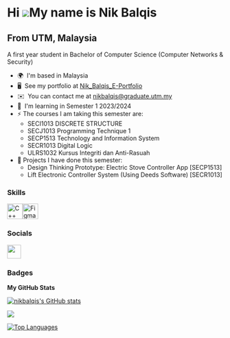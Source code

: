 Hi ![](https://user-images.githubusercontent.com/18350557/176309783-0785949b-9127-417c-8b55-ab5a4333674e.gif)My name is Nik Balqis
==================================================================================================================================

From UTM, Malaysia
------------------

A first year student in Bachelor of Computer Science (Computer Networks & Security)

* 🌍  I'm based in Malaysia
* 🖥️  See my portfolio at [Nik\_Balqis\_E-Portfolio](http://nikbalqis.github.io/)
* ✉️  You can contact me at [nikbalqis@graduate.utm.my](mailto:nikbalqis@graduate.utm.my)
* 🧠  I'm learning in Semester 1 2023/2024
* ⚡  The courses I am taking this semester are:
  - SECI1013 DISCRETE STRUCTURE
  - SECJ1013 Programming Technique 1
  - SECP1513 Technology and Information System
  - SECR1013 Digital Logic
  - ULRS1032 Kursus Integriti dan Anti-Rasuah
* 🤝  Projects I have done this semester:
  - Design Thinking Prototype: Electric Stove Controller App [SECP1513]
  - Lift Electronic Controller System (Using Deeds Software) [SECR1013]

### Skills


<p align="left">
<a href="https://docs.microsoft.com/en-us/cpp/?view=msvc-170" target="_blank" rel="noreferrer"><img src="https://raw.githubusercontent.com/danielcranney/readme-generator/main/public/icons/skills/cplusplus-colored.svg" width="36" height="36" alt="C++" /></a><a href="https://www.figma.com/" target="_blank" rel="noreferrer"><img src="https://raw.githubusercontent.com/danielcranney/readme-generator/main/public/icons/skills/figma-colored.svg" width="36" height="36" alt="Figma" /></a>
</p>


### Socials

<p align="left"> <a href="https://www.github.com/nikbalqis" target="_blank" rel="noreferrer"> <picture> <source media="(prefers-color-scheme: dark)" srcset="https://raw.githubusercontent.com/danielcranney/readme-generator/main/public/icons/socials/github-dark.svg" /> <source media="(prefers-color-scheme: light)" srcset="https://raw.githubusercontent.com/danielcranney/readme-generator/main/public/icons/socials/github.svg" /> <img src="https://raw.githubusercontent.com/danielcranney/readme-generator/main/public/icons/socials/github.svg" width="32" height="32" /> </picture> </a></p>

### Badges

<b>My GitHub Stats</b>

<a href="http://www.github.com/nikbalqis"><img src="https://github-readme-stats.vercel.app/api?username=nikbalqis&show_icons=true&hide=&count_private=true&title_color=0891b2&text_color=ffffff&icon_color=0891b2&bg_color=1c1917&hide_border=true&show_icons=true" alt="nikbalqis's GitHub stats" /></a>

<a href="http://www.github.com/nikbalqis"><img src="https://github-readme-streak-stats.herokuapp.com/?user=nikbalqis&stroke=ffffff&background=1c1917&ring=0891b2&fire=0891b2&currStreakNum=ffffff&currStreakLabel=0891b2&sideNums=ffffff&sideLabels=ffffff&dates=ffffff&hide_border=true" /></a>

<!--<a href="http://www.github.com/nikbalqis"><img src="https://github-readme-activity-graph.cyclic.app/graph?username=nikbalqis&bg_color=1c1917&color=ffffff&line=0891b2&point=ffffff&area_color=1c1917&area=true&hide_border=true&custom_title=GitHub%20Commits%20Graph" alt="GitHub Commits Graph" /></a>-->

<a href="https://github.com/nikbalqis" align="left"><img src="https://github-readme-stats.vercel.app/api/top-langs/?username=nikbalqis&langs_count=10&title_color=0891b2&text_color=ffffff&icon_color=0891b2&bg_color=1c1917&hide_border=true&locale=en&custom_title=Top%20%Languages" alt="Top Languages" /></a>
